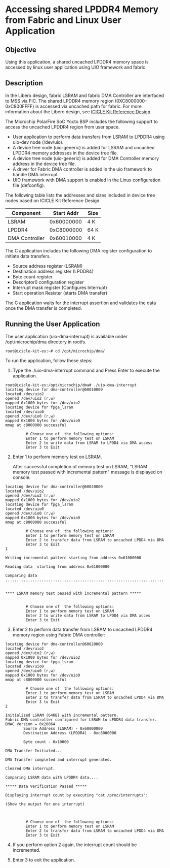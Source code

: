 # Accessing shared LPDDR4 Memory from Fabric and Linux User Application

## Objective

Using this application, a shared uncached LPDDR4 memory space is accessed by  linux user application using UIO framework and fabric. 


## Description

In the Libero design, fabric LSRAM and fabric DMA Controller are interfaced to MSS via FIC. The shared LPDDR4 memory region (0XC8000000-0xC800FFFF) is accessed via  uncached path for fabric. For more information about the Libero design, see [ICICLE Kit Reference Design](https://github.com/polarfire-soc/icicle-kit-reference-design).

The Microchip PolarFire SoC Yocto BSP includes the following support to access the uncached LPDDR4 region from user space.

- User application to perform data transfers from LSRAM to LPDDR4 using uio-dev node (/dev/uio).
- A device tree node (uio-generic) is added for LSRAM and uncached LPDDR4 memory addresses in the device tree file. 
- A device tree node (uio-generic) is added for DMA Controller memory address in the device tree file.
- A driver for Fabric DMA controller is added in the uio framework to handle DMA interrupt.
- UIO framework with DMA support is enabled in the Linux configuration file (defconfig).

The following table lists the addresses and sizes included in device tree nodes based on ICICLE Kit Reference Design.

| Component | Start Addr | Size |
| --- | --- | --- |
| LSRAM | 0x60000000 | 4 K |
| LPDDR4 | 0xC8000000 | 64 K |
| DMA Controller | 0x60010000 | 4 K |

The C application includes the following DMA register configuration to initiate data transfers.

- Source address register (LSRAM)
- Destination address register (LPDDR4)
- Byte count register
- Descriptor0 configuration register
- Interrupt mask register (Configures Interrupt)
- Start operation Resister (starts DMA transfer)

The C application waits for the interrupt assertion and validates the data once the DMA transfer is completed. 

## Running the User Application

The user application (uio-dma-interrupt) is available under /opt/microchip/dma directory in rootfs.

```
root@icicle-kit-es:~# cd /opt/microchip/dma/  
```
To run the application, follow these steps:
1. Type the ./uio-dma-interrupt command and Press Enter to execute the application.

```
root@icicle-kit-es:/opt/microchip/dma# ./uio-dma-interrupt
locating device for dma-controller@60010000
located /dev/uio2 
opened /dev/uio2 (r,w)
mapped 0x1000 bytes for /dev/uio2
locating device for fpga_lsram
located /dev/uio0 
opened /dev/uio0 (r,w)
mapped 0x1000 bytes for /dev/uio0
mmap at c8000000 successful

         # Choose one of  the following options:
         Enter 1 to perform memory test on LSRAM
         Enter 2 to write data from LSRAM to LPDD4 via DMA access
         Enter 3 to Exit  
```

2. Enter 1 to perform memory test on LSRAM.

   After successful completion of memory test on LSRAM, "LSRAM memory test passed with incremental pattern" message is displayed on console.

```
locating device for dma-controller@60020000
located /dev/uio2 
opened /dev/uio2 (r,w)
mapped 0x1000 bytes for /dev/uio2
locating device for fpga_lsram
located /dev/uio0 
opened /dev/uio0 (r,w)
mapped 0x1000 bytes for /dev/uio0
mmap at c8000000 successful

         # Choose one of  the following options:
         Enter 1 to perform memory test on LSRAM
         Enter 2 to transfer data from LSRAM to uncached LPDD4 via DMA
         Enter 3 to Exit
1

Writing incremental pattern starting from address 0x61000000

Reading data  starting from address 0x61000000

Comparing data
..............................................................................


**** LSRAM memory test passed with incremental pattern *****


         # Choose one of  the following options:
         Enter 1 to perform memory test on LSRAM
         Enter 2 to write data from LSRAM to LPDD4 via DMA acces
         Enter 3 to Exit
```

3. Enter 2 to perform data transfer from LSRAM to uncached LPDDR4 memory region using Fabric DMA controller:

```
locating device for dma-controller@60020000
located /dev/uio2 
opened /dev/uio2 (r,w)
mapped 0x1000 bytes for /dev/uio2
locating device for fpga_lsram
located /dev/uio0 
opened /dev/uio0 (r,w)
mapped 0x1000 bytes for /dev/uio0
mmap at c8000000 successful

         # Choose one of  the following options:
         Enter 1 to perform memory test on LSRAM
         Enter 2 to transfer data from LSRAM to uncached LPDD4 via DMA
         Enter 3 to Exit
2

Initialized LSRAM (64KB) with incremental pattern.
Fabric DMA controller configured for LSRAM to LPDDR4 data transfer.
DMAC Version = 0x20064
        Source Address (LSRAM) - 0x60000000
        Destination Address (LPDDR4) - 0xc8000000

        Byte count - 0x10000

DMA Transfer Initiated...

DMA Transfer completed and interrupt generated.

Cleared DMA interrupt.

Comparing LSRAM data with LPDDR4 data....

***** Data Verification Passed *****

Displaying interrupt count by executing "cat /proc/interrupts":

(Show the output for one interrupt)



         # Choose one of  the following options:
         Enter 1 to perform memory test on LSRAM
         Enter 2 to transfer data from LSRAM to uncached LPDD4 via DMA
         Enter 3 to Exit
```

4. If you perform option 2 again, the interrupt count should be incremented.

5. Enter 3 to exit the application.

